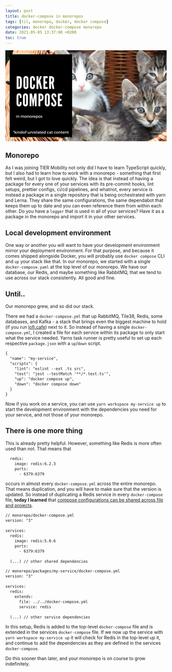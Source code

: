 ```yaml
---
layout: post
title: docker-compose in monorepos
tags: [til, monorepo, docker, docker compose]
categories: docker docker-compose monorepo
date: 2021-05-05 13:37:00 +0200
toc: true
---
```


<p align="center">
<img src="/img/2021-05-05-docker-compose/docker-compose-monorepos.png" alt="docker-compose-monorepos">
</p>

## Monorepo

As I was joining TIER Mobility not only did I have to learn TypeScript quickly, but I also had
to learn how to work with a monorepo - something that first felt weird, but I got to love quickly.
The idea is that instead of having a package for every one of your services with its pre-commit hooks,
lint setups, prettier configs, ci/cd pipelines, and whatnot, every service is instead a package
in a single repository that is being orchestrated with yarn and Lerna. They share the same configurations,
the same dependabot that keeps them up to date and you can even reference them from within each other.
Do you have a `logger` that is used in all of your services? Have it as a package in the monorepo and
import it in your other services.

## Local development environment

One way or another you will want to have your development environment mirror your deployment environment.
For that purpose, and because it comes shipped alongside Docker, you will probably use `docker compose` CLI
and `up` your stack like that.
In our monorepo, we started with a single `docker-compose.yaml` at the top level of our monorepo. We
have our database, our Redis, and maybe something like RabbitMQ, that we tend to use across our stack
consistently. All good and fine.

## Until..

Our monorepo grew, and so did our stack.

There we had a `docker-compose.yml` that up RabbitMQ, Tile38, Redis, some databases, and Kafka - a stack that
brings even the biggest machine to hold (if you run [lofi.cafe](https://lofi.cafe)) next to it.
So instead of having a single `docker-compose.yml`, I created a file for each service within its package
to only start what the service needed.
Yarns task runner is pretty useful to set up each respective `package.json` with a `up`/`down` script.

```
{
  "name": "my-service",
  "scripts": {
    "lint": "eslint --ext .ts src",
    "test": "jest --testMatch '**/*.test.ts'",
    "up": "docker compose up",
    "down": "docker compose down"
  }
}
```

Now if you work on a service, you can use `yarn workspace my-service up` to start the development environment with the dependencies you need for your service, and not those of your monorepo.

## There is one more thing

This is already pretty helpful. However, something like Redis is more often used than not.
That means that

```
  redis:
    image: redis:6.2.3
    ports:
      - 6379:6379
```

occurs in almost every `docker-compose.yml` across the entire monorepo. That means duplication, and you will
have to make sure that the version is updated.
So instead of duplicating a Redis service in every `docker-compose` file, **today I learned** that
[compose configurations can be shared across file and projects](https://docs.docker.com/compose/extends/).

```
// monorepo/docker-compose.yml
version: "3"

services:
  redis:
    image: redis:5.0.6
    ports:
      - 6379:6379

  (...) // other shared dependencies
```

```
// monorepo/packages/my-service/docker-compose.yml
version: "3"

services:
  redis:
    extends:
      file: ../../docker-compose.yml
      service: redis

  (...) // other service dependencies
```

In this setup, Redis is added to the top-level `docker-compose` file and is extended in the services
`docker-compose` file.
If we now up the service with `yarn workspace my-service up` it will check for Redis in the top-level
up it, and continue to add the dependencies as they are defined in the services `docker-compose`.

Do this sooner than later, and your monorepo is on course to grow indefinitely.
